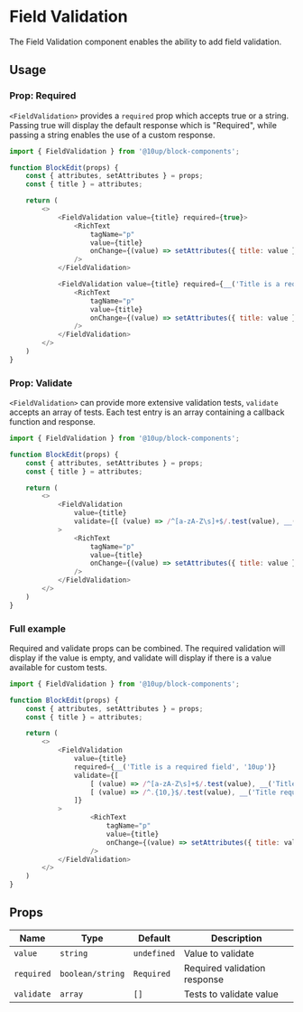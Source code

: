 # Field Validation

The Field Validation component enables the ability to add field validation.

## Usage

### Prop: Required

`<FieldValidation>` provides a `required` prop which accepts true or a string. Passing true will display the default response which is "Required", while passing a string enables the use of a custom response.

```js
import { FieldValidation } from '@10up/block-components';

function BlockEdit(props) {
    const { attributes, setAttributes } = props;
    const { title } = attributes;

    return (
        <>
            <FieldValidation value={title} required={true}>
                <RichText
                    tagName="p"
                    value={title}
                    onChange={(value) => setAttributes({ title: value })}
                />
            </FieldValidation>

            <FieldValidation value={title} required={__('Title is a required field', '10up')__}>
                <RichText
                    tagName="p"
                    value={title}
                    onChange={(value) => setAttributes({ title: value })}
                />
            </FieldValidation>
        </>
    )
}
```

### Prop: Validate

`<FieldValidation>` can provide more extensive validation tests, `validate` accepts an array of tests. Each test entry is an array containing a callback function and response.

```js
import { FieldValidation } from '@10up/block-components';

function BlockEdit(props) {
    const { attributes, setAttributes } = props;
    const { title } = attributes;

    return (
        <>
            <FieldValidation
                value={title}
                validate={[ (value) => /^[a-zA-Z\s]+$/.test(value), __('Title requires a-z characters', '10up') ]}
            >
                <RichText
                    tagName="p"
                    value={title}
                    onChange={(value) => setAttributes({ title: value })}
                />
            </FieldValidation>
        </>
    )
}
```

### Full example

Required and validate props can be combined. The required validation will display if the value is empty, and validate will display if there is a value available for custom tests.

```js
import { FieldValidation } from '@10up/block-components';

function BlockEdit(props) {
    const { attributes, setAttributes } = props;
    const { title } = attributes;

    return (
        <>
            <FieldValidation
                value={title}
                required={__('Title is a required field', '10up')}
                validate={[
                    [ (value) => /^[a-zA-Z\s]+$/.test(value), __('Title requires a-z characters', '10up') ],
                    [ (value) => /^.{10,}$/.test(value), __('Title requires 10 characters or more', '10up') ],
                ]}
            >
                    <RichText
                        tagName="p"
                        value={title}
                        onChange={(value) => setAttributes({ title: value })}
                    />
            </FieldValidation>
        </>
    )
}
```

## Props

| Name       | Type              | Default  |  Description                                                   |
| ---------- | ----------------- | -------- | -------------------------------------------------------------- |
| `value` | `string` | `undefined` | Value to validate |
| `required` | `boolean/string` | `Required` | Required validation response |
| `validate` | `array` | `[]` | Tests to validate value |
